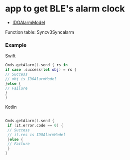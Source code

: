 # app to get BLE's alarm clock 
* [IDOAlarmModel](../Model/Idoalarmitem.md) 

 Function table: Syncv3Syncalarm

 ### Example 

Swift
 ```Swift
 Cmds.getAlarm().send { rs in
 if case .success(let obj) = rs {
 // Success
 // obj is IDOAlarmModel
 }else {
 // Failure
 }
}
 ```

Kotlin
```kotlin
 
Cmds.getAlarm().send {
 if (it.error.code == 0) {
 // Success 
 // it.res is IDOAlarmModel
 }else {
 // Failure 
 }
}
```
